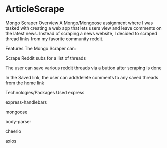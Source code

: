 # ArticleScrape
Mongo Scraper
Overview
A Mongo/Mongoose assignment where I was tasked with creating a web app that lets users view and leave comments on the latest news.
Instead of scraping a news website, I decided to scraped thread links from my favorite community reddit.


Features
The Mongo Scraper can:

Scrape Reddit subs for a list of threads

The user can save various reddit threads via a button after scraping is done

In the Saved link, the user can add/delete comments to any saved threads from the home link

Technologies/Packages Used
express

express-handlebars

mongoose

body-parser

cheerio

axios
